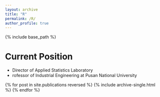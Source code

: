 ```yaml
---
layout: archive
title: "R"
permalink: /R/
author_profile: true
---
```



{% include base_path %}


Current Position
======
* Director of Applied Statistics Laboratory
* rofessor of Industrial Engineering at Pusan National University


{% for post in site.publications reversed %}
  {% include archive-single.html %}
{% endfor %}


